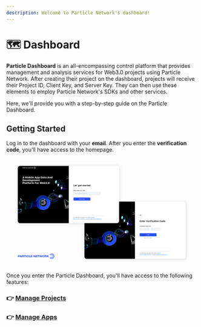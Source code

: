 ```yaml
---
description: Welcome to Particle Network's dashboard!
---
```


# 🗺 Dashboard

**Particle Dashboard** is an all-encompassing control platform that provides management and analysis services for Web3.0 projects using Particle Network. After creating their project on the dashboard, projects will receive their Project ID, Client Key, and Server Key. They can then use these elements to employ Particle Network's SDKs and other services.

Here, we'll provide you with a step-by-step guide on the Particle Dashboard.

## Getting Started

Log in to the dashboard with your **email**. After you enter the **verification code**, you'll have access to the homepage.

![](<../../.gitbook/assets/denglu .jpg>)

Once you enter the Particle Dashboard, you'll have access to the following features:

### 👉 [**Manage Projects**](manage-projects.md)

### 👉 [**Manage Apps**](manage-apps.md)
